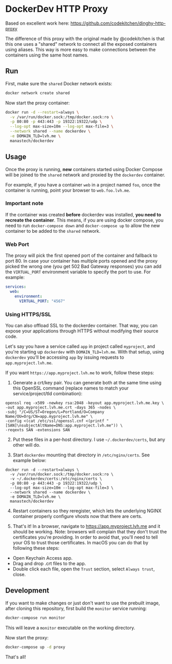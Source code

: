 # DockerDev HTTP Proxy

Based on excellent work here: https://github.com/codekitchen/dinghy-http-proxy

The difference of this proxy with the original made by @codekitchen is that this one uses a "shared" network to connect all the exposed containers using aliases. This way is more easy to make connections between the containers using the same host names.

## Run

First, make sure the `shared` Docker network exists:

```bash
docker network create shared
```

Now start the proxy container:

```bash
docker run -d --restart=always \
  -v /var/run/docker.sock:/tmp/docker.sock:ro \
  -p 80:80 -p 443:443 -p 19322:19322/udp \
  --log-opt max-size=10m --log-opt max-file=3 \
  --network shared --name dockerdev \
  -e DOMAIN_TLD=lvh.me \
  manastech/dockerdev
```


## Usage

Once the proxy is running, **new** containers started using Docker Compose will be joined to the `shared` network and proxied by the `dockerdev` container.

For example, if you have a container `web` in a project named `foo`, once the container is running, point your browser to `web.foo.lvh.me`.

### Important note

If the container was created **before** dockerdev was installed, **you need to recreate the container**. This means, if you are using docker compose, you need to run `docker-compose down` and `docker-compose up` to allow the new container to be added to the `shared` network.

### Web Port

The proxy will pick the first opened port of the container and fallback to port 80. In case your container has multiple ports opened and the proxy picked the wrong one (you get 502 Bad Gateway responses) you can add the `VIRTUAL_PORT` environment variable to specify the port to use. For example:

```yaml
services:
  web:
    environment:
      VIRTUAL_PORT: "4567"
```

### Using HTTPS/SSL

You can also offload SSL to the dockerdev container. That way, you can expose your applications through HTTPS without modifying their source code.

Let's say you have a service called `app` in project called `myproject`, and you're starting up `dockerdev` with `DOMAIN_TLD=lvh.me`. With that setup, using `dockerdev` you'll be accessing `app` by issuing requests to `app.myproject.lvh.me`.

If you want `https://app.myproject.lvh.me` to work, follow these steps:

1. Generate a crt/key pair. You can generate both at the same time using this OpenSSL command (replace names to match your service/project/tld combination):

```
openssl req -x509 -newkey rsa:2048 -keyout app.myproject.lvh.me.key \
-out app.myproject.lvh.me.crt -days 365 -nodes \
-subj "/C=US/ST=Oregon/L=Portland/O=Company Name/OU=Org/CN=app.myproject.lvh.me" \
-config <(cat /etc/ssl/openssl.cnf <(printf "[SAN]\nsubjectAltName=DNS:app.myproject.lvh.me")) \
-reqexts SAN -extensions SAN
```

2. Put these files in a per-host directory. I use `~/.dockerdev/certs`, but any other will do. 

3. Start `dockerdev` mounting that directory in `/etc/nginx/certs`. See example below:

```
docker run -d --restart=always \
  -v /var/run/docker.sock:/tmp/docker.sock:ro \
  -v ~/.dockerdev/certs:/etc/nginx/certs \
  -p 80:80 -p 443:443 -p 19322:19322/udp \
  --log-opt max-size=10m --log-opt max-file=3 \
  --network shared --name dockerdev \
  -e DOMAIN_TLD=lvh.me \
  manastech/dockerdev
```

4. Restart containers so they reregister, which lets the underlying NGINX container properly configure vhosts now that there are certs.

5. That's it! In a browser, navigate to https://app.myproject.lvh.me and it should be working. Note: browsers will complain that they don't trust the certificates you're providing. In order to avoid that, you'll need to tell your OS to trust those certificates. In macOS you can do that by following these steps:

- Open Keychain Access app.
- Drag and drop .crt files to the app.
- Double click each file, open the `Trust` section, select `Always trust`, close.

## Development

If you want to make changes or just don't want to use the prebuilt image, after cloning
this repository, first build the `monitor` service running:

```bash
docker-compose run monitor
```

This will leave a `monitor` executable on the working directory.

Now start the proxy:

```bash
docker-compose up -d proxy
```

That's all!
